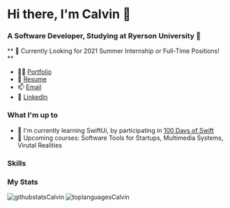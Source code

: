 # Hi there, I'm Calvin 👋
### A Software Developer, Studying at Ryerson University 🐏
** 🎯 Currently Looking for 2021 Summer Internship or Full-Time Positions! **
- 👨‍💻 <a href="https://calvinyap.com/" target="blank" rel="noopener noreferrer"> Portfolio</a>
- 📝 <a href="https://calvinyap.com/assets/CalvinYapResume2020.pdf" target="blank" rel="noopener noreferrer">Resume</a>
- 📫 <a href="mailto:calvin.gh.yap@rgmail.com" class="">Email</a>
- 💼 <a href="https://www.linkedin.com/in/calvin-yap-b83275193/" target="_blank" rel="noopener noreferrer">LinkedIn</a>


### What I'm up to
- 🌱 I'm currently learning SwiftUi, by participating in <a href="https://www.hackingwithswift.com/100/swiftui " target="_blank" rel="noopener noreferrer">100 Days of Swift</a> 
- 🎒 Upcoming courses: Software Tools for Startups, Multimedia Systems, Virutal Realities

### Skills

### My Stats
<img align="left" alt="githubstatsCalvin" src="https://github-readme-stats.vercel.app/api?username=calvin-yap&show_icons=true&theme=cobalt&hide_border=true&hide_rank=true"/>
<img align="left" alt="toplanguagesCalvin" src="https://github-readme-stats.vercel.app/api/top-langs/?username=calvin-yap&theme=cobalt&layout=compact&hide_border=true"/>






